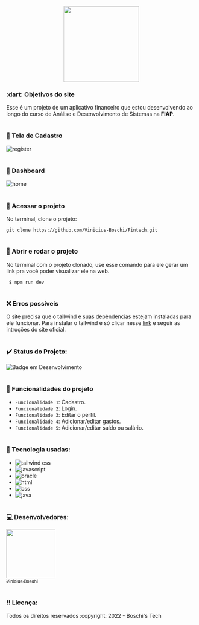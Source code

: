 <div align=center>
  <img src="https://user-images.githubusercontent.com/74377158/182942082-e9318084-2cf4-4878-8074-e7377fd66b2a.png" width=200>
</div>

<h3> :dart: Objetivos do site</h3>
Esse é um projeto de um aplicativo financeiro que estou desenvolvendo ao longo do curso de Análise e Desenvolvimento de Sistemas na <strong>FIAP</strong>.

# <h3> :pencil: Tela de Cadastro</h3> 
![register](https://user-images.githubusercontent.com/74377158/182943743-c58ceaa3-8863-4454-971e-58940e097cc6.jpg)

# <h3> :pencil: Dashboard</h3>  
![home](https://user-images.githubusercontent.com/74377158/184989025-5d3fc441-be27-495f-98c1-278c7d7e8f6b.jpg)

# <h3> :file_folder: Acessar o projeto</h3>
No terminal, clone o projeto:

```
git clone https://github.com/Vinicius-Boschi/Fintech.git
```

# <h3> :wrench: Abrir e rodar o projeto</h3>
No terminal com o projeto clonado, use esse comando para ele gerar um link pra você poder visualizar ele na web.

```
 $ npm run dev
```

# <h3> :x: Erros possíveis </h3>
O site precisa que o tailwind e suas depêndencias estejam instaladas para ele funcionar.
Para instalar o tailwind é só clicar nesse [link](https://tailwindcss.com/docs/installation) e seguir as intruções do site oficial.

# <h3> :heavy_check_mark: Status do Projeto:</h3>
![Badge em Desenvolvimento](http://img.shields.io/static/v1?label=STATUS&message=EM%20DESENVOLVIMENTO&color=GREEN&style=for-the-badge)

# <h3> :hammer: Funcionalidades do projeto</h3>
- `Funcionalidade 1`: Cadastro.
- `Funcionalidade 2`: Login.
- `Funcionalidade 3`: Editar o perfil.
- `Funcionalidade 4`: Adicionar/editar gastos.
- `Funcionalidade 5`: Adicionar/editar saldo ou salário.

# <h3> :notebook_with_decorative_cover: Tecnologia usadas:</h3>

* <img src="https://img.shields.io/badge/Tailwind_CSS-38B2AC?style=for-the-badge&logo=tailwind-css&logoColor=white" alt="tailwind css">
* <img src="https://img.shields.io/badge/JavaScript-F7DF1E?style=for-the-badge&logo=javascript&logoColor=black" alt="javascript"><br>
* <img src="https://img.shields.io/badge/Oracle-F80000?style=for-the-badge&logo=Oracle&logoColor=white" alt="oracle"><br>
* <img src="https://img.shields.io/badge/HTML5-E34F26?style=for-the-badge&logo=html5&logoColor=white" alt="html"><br>
* <img src="https://img.shields.io/badge/CSS3-1572B6?style=for-the-badge&logo=css3&logoColor=white" alt="css"><br>
* <img src="https://img.shields.io/badge/Java-ED8B00?style=for-the-badge&logo=java&logoColor=white" alt="java">

# <h3> :computer: Desenvolvedores:</h3>
[<img src="https://user-images.githubusercontent.com/74377158/173900850-b6afcc77-36a5-4254-b63f-983397918d54.jpg" width=130><br><sub>Vinícius Boschi</sub>](https://github.com/Vinicius-Boschi)

# <h3> :bangbang: Licença:</h3>
<p> Todos os direitos reservados :copyright: 2022 - Boschi's Tech
